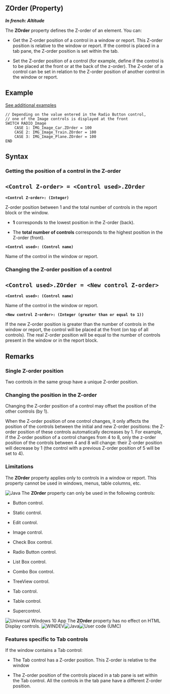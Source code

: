 
## ZOrder (Property)

***In french: Altitude***
	



<a name="XUse"></a>
<a name="Use"></a>
<a name="description"></a>
The **ZOrder** property defines the Z-order of an element. You can:

- Get the Z-order position of a control in a window or report. This Z-order position is relative to the window or report. If the control is placed in a tab pane, the Z-order position is set within the tab.

- Set the Z-order position of a control (for example, define if the control is to be placed at the front or at the back of the z-order). The Z-order of a control can be set in relation to the Z-order position of another control in the window or report.













<a name="Example1"></a>
<a name="sample_code"></a>

## Example
<a class="notetitle" target="_blank" href="$DOC$=1000002510002&name=zorder_property&product=WD">See additional examples</a>

```wl
// Depending on the value entered in the Radio Button control, 
// one of the Image controls is displayed at the front 
SWITCH RADIO_Image
	CASE 1: IMG_Image_Car.ZOrder = 100
	CASE 2: IMG_Image_Train.ZOrder = 100
	CASE 3: IMG_Image_Plane.ZOrder = 100
END
```

<a name="XSYNTAX"></a>
<a name="SYNTAX1"></a>

## Syntax

### Getting the position of a control in the Z-order

`<Control Z-order> = <Control used>.ZOrder`
---

**`<Control Z-order>: (Integer)`**

Z-order position between 1 and the total number of controls in the report block or the window.

- **1** corresponds to the lowest position in the Z-order (back).

- The **total number of controls** corresponds to the highest position in the Z-order (front).




**`<Control used>: (Control name)`**

Name of the control in the window or report.  


<a name="SYNTAX2"></a>

### Changing the Z-order position of a control

`<Control used>.ZOrder = <New control Z-order>`
---

**`<Control used>: (Control name)`**

Name of the control in the window or report.

**`<New control Z-order>: (Integer (greater than or equal to 1))`**

If the new Z-order position is greater than the number of controls in the window or report, the control will be placed at the front (on top of all controls). The real Z-order position will be equal to the number of controls present in the window or in the report block.  



<a name="NOTE0"></a>
<a name="NOTE0_1"></a>

## Remarks




### Single Z-order position
<a name="single_zorder_position_ELTPARAGRAPHE000110"></a>

Two controls in the same group have a unique Z-order position.
<a name="NOTE0_2"></a>




### Changing the position in the Z-order
<a name="changing_the_position_the_zorder_ELTPARAGRAPHE000118"></a>

Changing the Z-order position of a control may offset the position of the other controls (by 1).

When the Z-order position of one control changes, it only affects the position of the controls between the initial and new Z-order positions: the Z-order position of these controls automatically decreases by 1. 
For example, if the Z-order position of a control changes from 4 to 8, only the z-order position of the controls between 4 and 8 will change: their Z-order position will decrease by 1 (the control with a previous Z-order position of 5 will be set to 4).
<a name="NOTE0_3"></a>




### Limitations
<a name="limitations_ELTPARAGRAPHE000130"></a>

The **ZOrder** property applies only to controls in a window or report. This property cannot be used in windows, menus, table columns, etc.

![Java](https://doc.pcsoft.fr/ext/images/us/JAVA.png) The **ZOrder** property can only be used in the following controls:

- Button control.

- Static control.

- Edit control.

- Image control.

- Check Box control.

- Radio Button control.

- List Box control.

- Combo Box control.

- TreeView control.

- Tab control.

- Table control.

- Supercontrol.


![Universal Windows 10 App](https://doc.pcsoft.fr/ext/images/us/UNIVERSALAPP.png) The **ZOrder** property has no effect on HTML Display controls. 
<a name="NOTE0_4"></a>
![WINDEV](https://doc.pcsoft.fr/ext/images/us/WD.png)![Java](https://doc.pcsoft.fr/ext/images/us/JAVA.png)![User code (UMC)](https://doc.pcsoft.fr/ext/images/us/MCU.png) 

### Features specific to Tab controls
<a name="features_specific_tab_controls_ELTPARAGRAPHE000165"></a>

If the window contains a Tab control:

- The Tab control has a Z-order position. This Z-order is relative to the window

- The Z-order position of the controls placed in a tab pane is set within the Tab control. All the controls in the tab pane have a different Z-order position.





